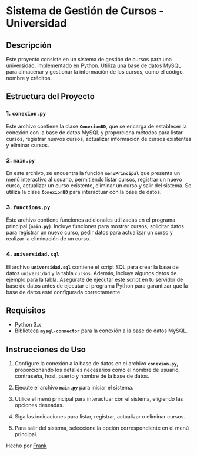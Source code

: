 # Sistema de Gestión de Cursos - Universidad

## Descripción

Este proyecto consiste en un sistema de gestión de cursos para una universidad, implementado en Python. Utiliza una base de datos MySQL para almacenar y gestionar la información de los cursos, como el código, nombre y créditos.

## Estructura del Proyecto

### 1. `conexion.py`

Este archivo contiene la clase **`ConexionBD`**, que se encarga de establecer la conexión con la base de datos MySQL y proporciona métodos para listar cursos, registrar nuevos cursos, actualizar información de cursos existentes y eliminar cursos.

### 2. `main.py`

En este archivo, se encuentra la función **`menuPrincipal`** que presenta un menú interactivo al usuario, permitiendo listar cursos, registrar un nuevo curso, actualizar un curso existente, eliminar un curso y salir del sistema. Se utiliza la clase **`ConexionBD`** para interactuar con la base de datos.

### 3. `functions.py`

Este archivo contiene funciones adicionales utilizadas en el programa principal (**`main.py`**). Incluye funciones para mostrar cursos, solicitar datos para registrar un nuevo curso, pedir datos para actualizar un curso y realizar la eliminación de un curso.

### 4. `universidad.sql`

El archivo **`universidad.sql`** contiene el script SQL para crear la base de datos `universidad` y la tabla `cursos`. Además, incluye algunos datos de ejemplo para la tabla. Asegúrate de ejecutar este script en tu servidor de base de datos antes de ejecutar el programa Python para garantizar que la base de datos esté configurada correctamente.

## Requisitos

- Python 3.x
- Biblioteca **`mysql-connector`** para la conexión a la base de datos MySQL.

## Instrucciones de Uso

1. Configure la conexión a la base de datos en el archivo **`conexion.py`**, proporcionando los detalles necesarios como el nombre de usuario, contraseña, host, puerto y nombre de la base de datos.

2. Ejecute el archivo **`main.py`** para iniciar el sistema.

3. Utilice el menú principal para interactuar con el sistema, eligiendo las opciones deseadas.

4. Siga las indicaciones para listar, registrar, actualizar o eliminar cursos.

5. Para salir del sistema, seleccione la opción correspondiente en el menú principal.

Hecho por [Frank](https://github.com/FrankSkep)